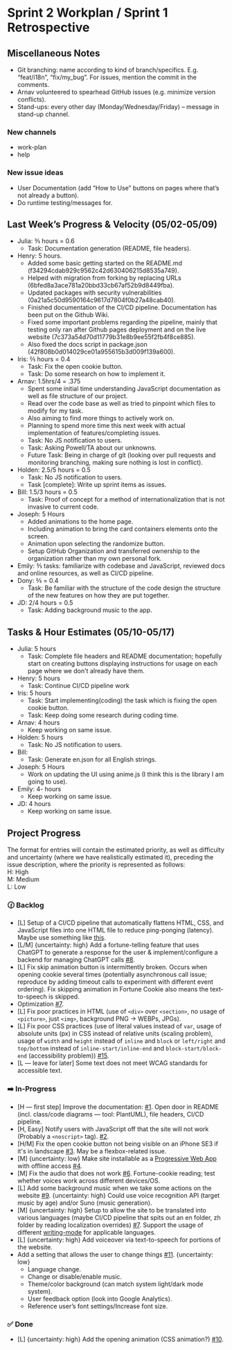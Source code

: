 # Sprint 2 Workplan / Sprint 1 Retrospective

## Miscellaneous Notes

- Git branching: name according to kind of branch/specifics. E.g. “feat/i18n”, “fix/my_bug”. For issues, mention the commit in the comments.
- Arnav volunteered to spearhead GitHub issues (e.g. minimize version conflicts).
- Stand-ups: every other day (Monday/Wednesday/Friday) – message in stand-up channel.

### New channels

- work-plan
- help

### New issue ideas

- User Documentation (add “How to Use” buttons on pages where that’s not already a button).
- Do runtime testing/messages for.

## Last Week’s Progress & Velocity (05/02-05/09)

- Julia: ⅗ hours = 0.6
  - Task: Documentation generation (README, file headers).
- Henry: 5 hours.
  - Added some basic getting started on the README.md (f34294cdab929c9562c42d630406215d8535a749).
  - Helped with migration from forking by replacing URLs (6bfed8a3ace781a20bbd33cb67af52b9d8449fba).
  - Updated packages with security vulnerabilities (0a21a5c50d9590164c9617d7804f0b27a48cab40).
  - Finished documentation of the CI/CD pipeline. Documentation has been put on the Github Wiki.
  - Fixed some important problems regarding the pipeline, mainly that testing only ran after Github pages deployment and on the live website (7c373a54d70d11779b31e8b9ee55f2fb4f8ce885).
  - Also fixed the docs script in package.json (42f808b0d014029ce01a955615b3d009f139a600).
- Iris: ⅖ hours = 0.4
  - Task: Fix the open cookie button.
  - Task: Do some research on how to implement it.
- Arnav: 1.5hrs/4 = .375
  - Spent some initial time understanding JavaScript documentation as well as file structure of our project.
  - Read over the code base as well as tried to pinpoint which files to modify for my task.
  - Also aiming to find more things to actively work on.
  - Planning to spend more time this next week with actual implementation of features/completing issues.
  - Task: No JS notification to users.
  - Task: Asking Powell/TA about our unknowns.
  - Future Task: Being in charge of git (looking over pull requests and monitoring branching, making sure nothing is lost in conflict).
- Holden: 2.5/5 hours = 0.5
  - Task: No JS notification to users.
  - Task [complete]: Write up sprint items as issues.
- Bill: 1.5/3 hours = 0.5
  - Task: Proof of concept for a method of internationalization that is not invasive to current code.
- Joseph: 5 Hours
  - Added animations to the home page.
  - Including animation to bring the card containers elements onto the screen.
  - Animation upon selecting the randomize button.
  - Setup GitHub Organization and transferred ownership to the organization rather than my own personal fork.
- Emily: ⅗ tasks: familiarize with codebase and JavaScript, reviewed docs and online resources, as well as CI/CD pipeline.
- Dony: ⅖ = 0.4
  - Task: Be familiar with the structure of the code design the structure of the new features on how they are put together.
- JD: 2/4 hours = 0.5
  - Task: Adding background music to the app.

## Tasks & Hour Estimates (05/10-05/17)

- Julia: 5 hours
  - Task: Complete file headers and README documentation; hopefully start on creating buttons displaying instructions for usage on each page where we don't already have them.
- Henry: 5 hours
  - Task: Continue CI/CD pipeline work
- Iris: 5 hours
  - Task: Start implementing(coding) the task which is fixing the open cookie button.
  - Task: Keep doing some research during coding time.
- Arnav: 4 hours
  - Keep working on same issue.
- Holden: 5 hours
  - Task: No JS notification to users.
- Bill:
  - Task: Generate en.json for all English strings.
- Joseph: 5 Hours
  - Work on updating the UI using anime.js (I think this is the library I am going to use).
- Emily: 4- hours
  - Keep working on same issue.
- JD: 4 hours
  - Keep working on same issue.

## Project Progress

The format for entries will contain the estimated priority, as well as difficulty and uncertainty (where we have realistically estimated it), preceding the issue description, where the priority is represented as follows:  
H: High  
M: Medium  
L: Low

### 🕜 Backlog
- [L] Setup of a CI/CD pipeline that automatically flattens HTML, CSS, and JavaScript files into one HTML file to reduce ping-ponging (latency). Maybe use something like [this](https://github.com/remy/inliner).
- [L/M] {uncertainty: high} Add a fortune-telling feature that uses ChatGPT to generate a response for the user & implement/configure a backend for managing ChatGPT calls [#8](https://github.com/20-20REENVISIONED/Refactored-fortune-teller/issues/8).
- [L] Fix skip animation button is intermittently broken. Occurs when opening cookie several times (potentially asynchronous call issue; reproduce by adding timeout calls to experiment with different event ordering). Fix skipping animation in Fortune Cookie also means the text-to-speech is skipped.
- Optimization [#7](https://github.com/20-20REENVISIONED/Refactored-fortune-teller/issues/7).
- [L] Fix poor practices in HTML (use of `<div>` over `<section>`, no usage of `<picture>`, just `<img>`, background PNG -> WEBPs, JPGs).
- [L] Fix poor CSS practices (use of literal values instead of `var`, usage of absolute units (px) in CSS instead of relative units (scaling problem), usage of `width` and `height` instead of `inline` and `block` or `left/right` and `top/bottom` instead of `inline-start/inline-end` and `block-start/block-end` (accessibility problem)) [#15](https://github.com/20-20REENVISIONED/Refactored-fortune-teller/issues/15).
- [L — leave for later] Some text does not meet WCAG standards for accessible text.

### ➡️ In-Progress
- [H — first step] Improve the documentation: [#1](https://github.com/20-20REENVISIONED/Refactored-fortune-teller/issues/1). Open door in README (incl. class/code diagrams — tool: PlantUML), file headers, CI/CD pipeline.
- [H, Easy] Notify users with JavaScript off that the site will not work (Probably a `<noscript>` tag). [#2](https://github.com/20-20REENVISIONED/Refactored-fortune-teller/issues/2).
- [H/M] Fix the open cookie button not being visible on an iPhone SE3 if it's in landscape [#3](https://github.com/20-20REENVISIONED/Refactored-fortune-teller/issues/3). May be a flexbox-related issue.
- [M] {uncertainty: low} Make site installable as a [Progressive Web App](https://developer.mozilla.org/en-US/docs/Web/Progressive_web_apps) with offline access [#4](https://github.com/20-20REENVISIONED/Refactored-fortune-teller/issues/4).
- [M] Fix the audio that does not work [#6](https://github.com/20-20REENVISIONED/Refactored-fortune-teller/issues/6). Fortune-cookie reading; test whether voices work across different devices/OS.
- [L] Add some background music when we take some actions on the website [#9](https://github.com/20-20REENVISIONED/Refactored-fortune-teller/issues/9). {uncertainty: high} Could use voice recognition API (target music by age) and/or Suno (music generation).
- [M] {uncertainty: high} Setup to allow the site to be translated into various languages (maybe CI/CD pipeline that spits out an en folder, zh folder by reading localization overrides) [#7](https://github.com/20-20REENVISIONED/Refactored-fortune-teller/issues/7). Support the usage of different [writing-mode](https://developer.mozilla.org/en-US/docs/Web/CSS/writing-mode) for applicable languages.
- [L] {uncertainty: high} Add voiceover via text-to-speech for portions of the website.
- Add a setting that allows the user to change things [#11](https://github.com/20-20REENVISIONED/Refactored-fortune-teller/issues/11). {uncertainty: low}
  - Language change.
  - Change or disable/enable music.
  - Theme/color background (can match system light/dark mode system).
  - User feedback option (look into Google Analytics).
  - Reference user’s font settings/Increase font size.

### ✅ Done
- [L] {uncertainty: high} Add the opening animation (CSS animation?) [#10](https://github.com/20-20REENVISIONED/Refactored-fortune-teller/issues/10).
